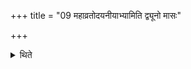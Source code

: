 +++
title = "09 महाव्रतोदयनीयाभ्यामिति द्व्यूनो मासः"

+++

<details><summary>थिते</summary>

महाव्रतोदयनीयाभ्यामिति द्व्यूनो मासः पूर्यते ९
</details>

